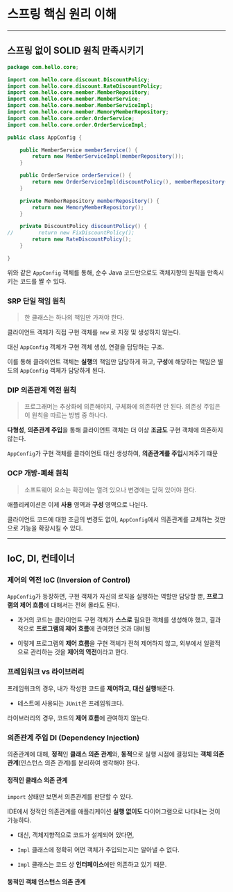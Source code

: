 # 스프링 핵심 원리 이해

---

## 스프링 없이 SOLID 원칙 만족시키기

```java
package com.hello.core;

import com.hello.core.discount.DiscountPolicy;
import com.hello.core.discount.RateDiscountPolicy;
import com.hello.core.member.MemberRepository;
import com.hello.core.member.MemberService;
import com.hello.core.member.MemberServiceImpl;
import com.hello.core.member.MemoryMemberRepository;
import com.hello.core.order.OrderService;
import com.hello.core.order.OrderServiceImpl;

public class AppConfig {

    public MemberService memberService() {
        return new MemberServiceImpl(memberRepository());
    }

    public OrderService orderService() {
        return new OrderServiceImpl(discountPolicy(), memberRepository());
    }

    private MemberRepository memberRepository() {
        return new MemoryMemberRepository();
    }

    private DiscountPolicy discountPolicy() {
//        return new FixDiscountPolicy();
        return new RateDiscountPolicy();
    }

}
```

위와 같은 `AppConfig` 객체를 통해, 순수 Java 코드만으로도 객체지향의 원칙을 만족시키는 코드를 짤 수 있다.

### SRP 단일 책임 원칙

> 한 클래스는 하나의 책임만 가져야 한다.

클라이언트 객체가 직접 구현 객체를 `new` 로 지정 및 생성하지 않는다.

대신 `AppConfig` 객체가 구현 객체 생성, 연결을 담당하는 구조.

이를 통해 클라이언트 객체는 **실행**의 책임만 담당하게 하고, **구성**에 해당하는 책임은 별도의 `AppConfig` 객체가 담당하게 된다.

### DIP 의존관계 역전 원칙

> 프로그래머는 추상화에 의존해야지, 구체화에 의존하면 안 된다. 의존성 주입은 이 원칙을 따르는 방법 중 하나다.

**다형성**, **의존관계 주입**을 통해 클라이언트 객체는 더 이상 **조금도** 구현 객체에 의존하지 않는다.

`AppConfig`가 구현 객체를 클라이언트 대신 생성하여, **의존관계를 주입**시켜주기 떄문

### OCP 개방-폐쇄 원칙

> 소프트웨어 요소는 확장에는 열려 있으나 변경에는 닫혀 있어야 한다.

애플리케이션은 이제 **사용** 영역과 **구성** 영역으로 나뉜다.

클라이언트 코드에 대한 조금의 변경도 없이, `AppConfig`에서 의존관계를 교체하는 것만으로 기능을 확장시킬 수 있다.

---

## IoC, DI, 컨테이너

### 제어의 역전 IoC (Inversion of Control)

`AppConfig`가 등장하면, 구현 객체가 자신의 로직을 실행하는 역할만 담당할 뿐, **프로그램의 제어 흐름**에 대해서는 전혀 몰라도 된다.

- 과거의 코드는 클라이언트 구현 객체가 **스스로** 필요한 객체를 생성해야 했고, 결과적으로 **프로그램의 제어 흐름**에 관여했던 것과 대비됨

- 이렇게 프로그램의 **제어 흐름**을 구현 객체가 전혀 제어하지 않고, 외부에서 일괄적으로 관리하는 것을 **제어의 역전**이라고 한다.

### 프레임워크 vs 라이브러리

프레임워크의 경우, 내가 작성한 코드를 **제어하고, 대신 실행**해준다.

- 테스트에 사용되는 `JUnit`은 프레임워크다.

라이브러리의 경우, 코드의 **제어 흐름**에 관여하지 않는다.

### 의존관계 주입 DI (Dependency Injection)

의존관계에 대해, **정적**인 **클래스 의존 관계**와, **동적**으로 실행 시점에 결정되는 **객체 의존 관계**(인스턴스 의존 관계)를 분리하여 생각해야 한다.

#### 정적인 클래스 의존 관계

`import` 상태만 보면서 의존관계를 판단할 수 있다.

IDE에서 정적인 의존관계를 애플리케이션 **실행 없이도** 다이어그램으로 나타내는 것이 가능하다.

- 대신, 객체지향적으로 코드가 설계되어 있다면,

- `Impl` 클래스에 정확히 어떤 객체가 주입되는지는 알아낼 수 없다.

- `Impl` 클래스는 코드 상 **인터페이스**에만 의존하고 있기 때문.

#### 동적인 객체 인스턴스 의존 관계


